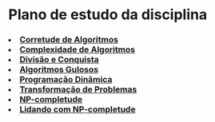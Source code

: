 # Plano de estudo da disciplina
<h3 align="left">
  <li><a href="#3.1">Corretude de Algoritmos</a></li>
  <li><a href="#3.3">Complexidade de Algoritmos</a></li>
  <li><a href="#3.5">Divisão e Conquista</a></li>
  <li><a href="#3.7">Algoritmos Gulosos</a></li>
  <li><a href="#3.9">Programação Dinâmica</a></li>
  <li><a href="#3.9">Transformação de Problemas</a></li>
  <li><a href="#3.9">NP-completude</a></li>
  <li><a href="#3.9">Lidando com NP-completude</a></li>
</h3>


